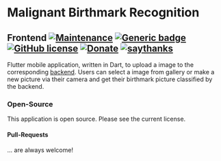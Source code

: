 # Malignant Birthmark Recognition 
## Frontend [![Maintenance](https://img.shields.io/badge/Maintained%3F-no-red.svg)](https://bitbucket.org/lbesson/ansi-colors) [![Generic badge](https://img.shields.io/badge/In-DART-DARKGREEN.svg)](https://www.dartlang.org/) [![GitHub license](https://img.shields.io/github/license/wsdt/MalignantBirthmarkRecognition_Frontend.svg)](https://github.com/wsdt/MalignantBirthmarkRecognition_Frontend/blob/master/LICENSE) [![Donate](https://img.shields.io/badge/Donate-Pay%20me%20a%20coffee-3cf)](https://github.com/wsdt/Global/wiki/Donation) [![saythanks](https://img.shields.io/badge/say-thanks-ff69b4.svg)](https://saythanks.io/to/kevin.riedl.privat%40gmail.com)

Flutter mobile application, written in Dart, to upload a image to the corresponding [backend](https://github.com/wsdt/MalignantBirthmarkRecognition_Backend). 
Users can select a image from gallery or make a new picture via their camera and get their 
birthmark picture classified by the backend. 

### Open-Source
This application is open source. Please see the current license. 

#### Pull-Requests
... are always welcome! 
